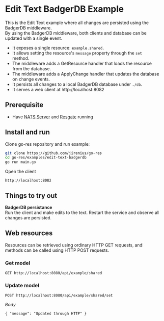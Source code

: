 # Edit Text BadgerDB Example

This is the Edit Text example where all changes are persisted using the BadgerDB middleware.  
By using the BadgerDB middleware, both clients and database can be updated with a single event.

* It exposes a single resource: `example.shared`.
* It allows setting the resource's `message` property through the `set` method.
* The middleware adds a GetResource handler that loads the resource from the database.
* The middleware adds a ApplyChange handler that updates the database on change events.
* It persists all changes to a local BadgerDB database under `./db`.
* It serves a web client at http://localhost:8082

## Prerequisite

* Have [NATS Server](https://nats.io/download/nats-io/gnatsd/) and [Resgate](https://github.com/resgateio/resgate) running

## Install and run

Clone go-res repository and run example:
```bash
git clone https://github.com/jirenius/go-res
cd go-res/examples/edit-text-badgerdb
go run main.go
```

Open the client
```
http://localhost:8082
```

## Things to try out

**BadgerDB persistance**  
Run the client and make edits to the text. Restart the service and observe all changes are persisted.

## Web resources

Resources can be retrieved using ordinary HTTP GET requests, and methods can be called using HTTP POST requests.

### Get model
```
GET http://localhost:8080/api/example/shared
```

### Update model
```
POST http://localhost:8080/api/example/shared/set
```
*Body*  
```
{ "message": "Updated through HTTP" }
```